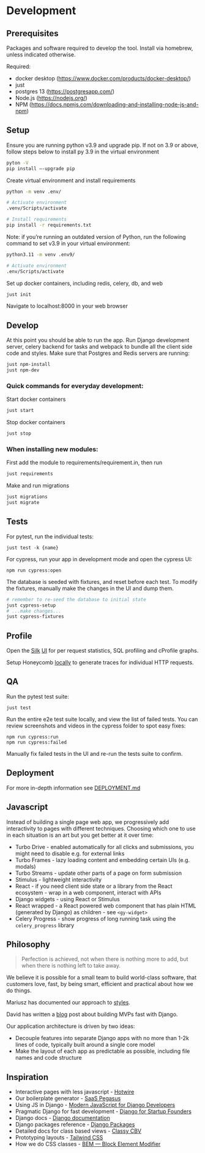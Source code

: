 # Development

## Prerequisites

Packages and software required to develop the tool. Install via homebrew, unless indicated otherwise.

Required:

- docker desktop (https://www.docker.com/products/docker-desktop/)
- just
- postgres 13 (https://postgresapp.com/)
- Node.js (https://nodejs.org/)
- NPM (https://docs.npmjs.com/downloading-and-installing-node-js-and-npm)

## Setup

Ensure you are running python v3.9 and upgrade pip. If not on 3.9 or above, follow steps below to install py 3.9 in the virtual environment

```bash
pyton -V
pip install –-upgrade pip
```

Create virtual environment and install requirements

```bash
python -m venv .env/

# Activate environment
.venv/Scripts/activate

# Install requirements
pip install -r requirements.txt

```
Note: if you’re running an outdated version of Python, run the following command to set v3.9 in your virtual environment:

```bash
python3.11 -m venv .env9/

# Activate environment
.env/Scripts/activate
```

Set up docker containers, including redis, celery, db, and web

```bash
just init
```

Navigate to localhost:8000 in your web browser

## Develop

At this point you should be able to run the app. Run Django development server,
celery backend for tasks and webpack to bundle all the client side code and styles.
Make sure that Postgres and Redis servers are running:

```bash
just npm-install
just npm-dev
```

### Quick commands for everyday development:
Start docker containers
```bash
just start
```

Stop docker containers
```bash
just stop
```

### When installing new modules:
First add the module to requirements/requirement.in, then run

```bash
just requirements
```

Make and run migrations
```bash
just migrations
just migrate
```

## Tests

For pytest, run the individual tests:

```
just test -k {name}
```

For cypress, run your app in development mode and open the cypress UI:

```
npm run cypress:open
```

The database is seeded with fixtures, and reset before each test. To modify the
fixtures, manually make the changes in the UI and dump them.

```bash
# remember to re-seed the database to initial state
just cypress-setup
# ...make changes...
just cypress-fixtures
```

## Profile

Open the [Silk](https://github.com/jazzband/django-silk) [UI](http://localhost:8000/silk)
for per request statistics, SQL profiling and cProfile graphs.

Setup Honeycomb [locally](apps/base/apps.py) to generate traces for
individual HTTP requests.

## QA

Run the pytest test suite:

```
just test
```

Run the entire e2e test suite locally, and view the list of failed tests. You can
review screenshots and videos in the cypress folder to spot easy fixes:

```
npm run cypress:run
npm run cypress:failed
```

Manually fix failed tests in the UI and re-run the tests suite to confirm.

## Deployment

For more in-depth information see [DEPLOYMENT.md](DEPLOYMENT.md)


## Javascript

Instead of building a single page web app, we progressively add interactivity
to pages with different techniques. Choosing which one to use in each situation
is an art but you get better at it over time:

- Turbo Drive - enabled automatically for all clicks and submissions, you might
  need to disable e.g. for external links
- Turbo Frames - lazy loading content and embedding certain UIs (e.g. modals)
- Turbo Streams - update other parts of a page on form submission
- Stimulus - lightweight interactivity
- React - if you need client side state or a library from the React ecosystem -
  wrap in a web component, interact with APIs
- Django widgets - using React or Stimulus
- React wrapped - a React powered web component that has plain HTML (generated
  by Django) as children - see `<gy-widget>`
- Celery Progress - show progress of long running task using the `celery_progress`
  library

## Philosophy

> Perfection is achieved, not when there is nothing more to add, but when there is nothing left to take away.

We believe it is possible for a small team to build world-class software,
that customers love, fast, by being smart, efficient and practical about how
we do things.

Mariusz has documented our approach to [styles](apps/base/styles/STYLES.md).

David has written a [blog](https://davidkell.substack.com/p/davids-opinionated-guide-for-building)
post about building MVPs fast with Django.

Our application architecture is driven by two ideas:

- Decouple features into separate Django apps with no more than 1-2k lines of code,
  typically built around a single core model
- Make the layout of each app as predictable as possible, including file names
  and code structure

## Inspiration

- Interactive pages with less javascript - [Hotwire](https://hotwire.dev/)
- Our boilerplate generator - [SaaS Pegasus](https://www.saaspegasus.com/)
- Using JS in Django - [Modern JavaScript for Django Developers](https://www.saaspegasus.com/guides/modern-javascript-for-django-developers/)
- Pragmatic Django for fast development - [Django for Startup Founders](https://alexkrupp.typepad.com/sensemaking/2021/06/django-for-startup-founders-a-better-software-architecture-for-saas-startups-and-consumer-apps.html)
- Django docs - [Django documentation](https://docs.djangoproject.com/en/3.2/)
- Django packages reference - [Django Packages](https://djangopackages.org/)
- Detailed docs for class based views - [Classy CBV](https://ccbv.co.uk/)
- Prototyping layouts - [Tailwind CSS](https://tailwindcss.com/)
- How we do CSS classes - [BEM — Block Element Modifier](http://getbem.com/)
